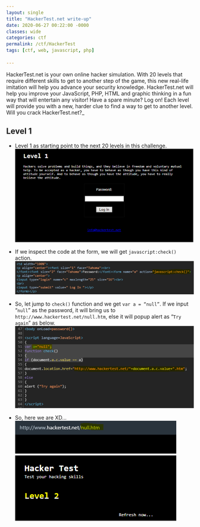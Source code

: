 ```yaml
---
layout: single
title: "HackerTest.net write-up"
date: 2020-06-27 00:22:00 -0000
classes: wide
categories: ctf
permalink: /ctf/HackerTest
tags: [ctf, web, javascript, php]

---
```


HackerTest.net is your own online hacker simulation. 
With 20 levels that require different skills to get to another step of the game, this new real-life imitation will help you advance your security knowledge.
HackerTest.net will help you improve your JavaScript, PHP, HTML and graphic thinking in a fun way that will entertain any visitor!
Have a spare minute? Log on! Each level will provide you with a new, harder clue to find a way to get to another level.
Will you crack HackerTest.net?_

## Level 1
- Level 1 as starting point to the next 20 levels in this challenge.
![enter image description here](https://raw.githubusercontent.com/faisalfs10x/faisalfs10x.github.io/master/asset/hackertest/1.png)

- If we inspect the code at the form, we will get `javascript:check()` action.
![enter image description here](https://raw.githubusercontent.com/faisalfs10x/faisalfs10x.github.io/master/asset/hackertest/2.png)

- So, let jump to `check()` function and we get `var a = “null”`. If we input “`null`” as the password, it will bring us to `http://www.hackertest.net/null.htm`, else it will popup alert as “`Try again`” as below.
![enter image description here](https://raw.githubusercontent.com/faisalfs10x/faisalfs10x.github.io/master/asset/hackertest/3.png)

- So, here we are XD…
![enter image description here](https://raw.githubusercontent.com/faisalfs10x/faisalfs10x.github.io/master/asset/hackertest/4.png)
